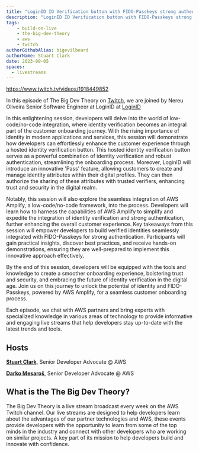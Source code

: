 ```yaml
---
title: "LoginID ID Verification button with FIDO-Passkeys strong authentication | Highlight: The Big Dev Theory | S3 | Ep.6 | Show Notes"
description: "LoginID ID Verification button with FIDO-Passkeys strong authentication "
tags:
    - build-on-live
    - the-big-dev-theory
    - aws
    - twitch
authorGithubAlias: bigevilbeard
authorName: Stuart Clark
date: 2023-09-05
spaces:
  - livestreams
---
```


https://www.twitch.tv/videos/1918449852

In this episode of The Big Dev Theory on [Twitch](https://www.twitch.tv/videos/1918449852), we are joined by Nereu Oliveira Senior Software Engineer at LoginID at [LoginID](https://loginid.io/)


In this enlightening session, developers will delve into the world of low-code/no-code integration, where identity verification becomes an integral part of the customer onboarding journey. With the rising importance of identity in modern applications and services, this session will demonstrate how developers can effortlessly enhance the customer experience through a hosted identity verification button. This hosted identity verification button serves as a powerful combination of identity verification and robust authentication, streamlining the onboarding process. Moreover, LoginID will introduce an innovative 'Pass' feature, allowing customers to create and manage identity attributes within their digital profiles. They can then authorize the sharing of these attributes with trusted verifiers, enhancing trust and security in the digital realm.

Notably, this session will also explore the seamless integration of AWS Amplify, a low-code/no-code framework, into the process. Developers will learn how to harness the capabilities of AWS Amplify to simplify and expedite the integration of identity verification and strong authentication, further enhancing the overall customer experience. Key takeaways from this session will empower developers to build verified identities seamlessly integrated with FIDO-Passkeys for strong authentication. Participants will gain practical insights, discover best practices, and receive hands-on demonstrations, ensuring they are well-prepared to implement this innovative approach effectively.

By the end of this session, developers will be equipped with the tools and knowledge to create a smoother onboarding experience, bolstering trust and security, and embracing the future of identity verification in the digital age. Join us on this journey to unlock the potential of identity and FIDO-Passkeys, powered by AWS Amplify, for a seamless customer onboarding process.

Each episode, we chat with AWS partners and bring experts with specialized knowledge in various areas of technology to provide informative and engaging live streams that help developers stay up-to-date with the latest trends and tools.

## Hosts

[**Stuart Clark**](https://twitter.com/bigevilbeard), Senior Developer Advocate @ AWS

[**Darko Mesaroš**](https://twitter.com/darkosubotica), Senior Developer Advocate @ AWS

## What is the The Big Dev Theory?

 The Big Dev Theory is a live stream broadcast every week on the AWS Twitch channel. Our live streams are designed to help developers learn about the advantages of our partner technologies and AWS, these events provide developers with the opportunity to learn from some of the top minds in the industry and connect with other developers who are working on similar projects. A key part of its mission to help developers build and innovate with confidence.